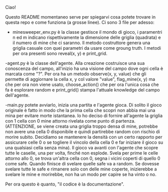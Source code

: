 Ciao!

Questo README momentaneo serve per spiegarvi cosa potete trovare in questa repo e come funziona (a grosse linee).
Ci sono 3 file per adesso:

- minesweeper_env.py è la classe gestisce il mondo di gioco, i paramentri n ed m indicano rispettivamente la dimensione delle griglia (quadrata) e il numero di mine che ci saranno. Il metodo costruttore genera una griglia casuale  con quei parametri da usare come groung truth. I metodi per ora presenti sono reveal(x, y) e print_grid.

-agent.py è la classe dell'agente. Alla creazione costruisce una sua conoscenza del campo, all'inizio ha una visione del campo dove ogni cella è marcata come "?". Per ora ha un metodo observe(x, y, value) che gli permette di aggiornare la cella x, y col valore "value", flag_mine(x, y) ma che per ora non viene usato, choose_action() che per ora l'unica cosa che fa è esplorare random e print_grid() stampa l'attuale knowledge del campo dell'agente.

-main.py potete avviarlo, inizia una partita e l'agente gioca. Di solito il gioco originale è fatto in modo che la prima cella che scopri non abbia mai una mina per evitare morte istantanea. Io ho deciso di fornire all'agente la griglia con 1 cella con 0 mine attorno rivelata come punto di partenza. (ATTENZIONE, se viene creata una griglia troppo densa di mine, potrebbe non avere una cella 0 disponibile e quindi partirebbe random con rischio di morire subito. Decidiamo se mantenere la densità con un certo rapporto per assicurare celle 0 o se togliere il vincolo della cella 0 e far iniziare il gioco su una qualsiasi cella senza mina). Il gioco va avanti con l'agente che scopre tutte le caselle, una per volta, finché non esplode. Svela per prime le celle attorno allo 0, se trova un'altra cella con 0, segna i vicini coperti di quello 0 come safe. Quando finisce di svelare quelle safe va a random. Se dovesse svelare tutte le safe e rimanere solo con delle mine coperte, inizierebbe a svelare le mine e morirebbe, non ha un modo per capire se ha vinto o no.

Per ora questo è quanto, "il codice è la documentazione".
